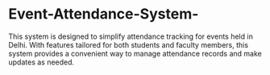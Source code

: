 # Event-Attendance-System-
This system is designed to simplify attendance tracking for events held in Delhi. With features tailored for both students and faculty members, this system provides a convenient way to manage attendance records and make updates as needed.
